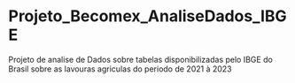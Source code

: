 # Projeto_Becomex_AnaliseDados_IBGE
 Projeto de analise de Dados sobre tabelas disponibilizadas pelo IBGE do Brasil sobre as lavouras agriculas do periodo de 2021 à 2023
